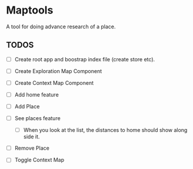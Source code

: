 # Maptools

A tool for doing advance research of a place.

## TODOS

- [ ] Create root app and boostrap index file (create store etc).
- [ ] Create Exploration Map Component
- [ ] Create Context Map Component
- [ ] Add home feature
- [ ] Add Place
- [ ] See places feature
    - [ ] When you look at the list, the distances to home should show along side it.
- [ ] Remove Place
- [ ] Toggle Context Map

